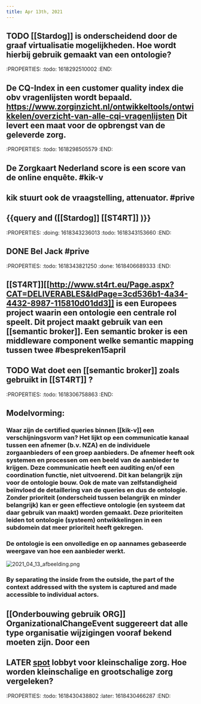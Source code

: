 ```yaml
---
title: Apr 13th, 2021
---
```


## TODO [[Stardog]] is onderscheidend door de graaf virtualisatie mogelijkheden. Hoe wordt hierbij gebruik gemaakt van een ontologie?
:PROPERTIES:
:todo: 1618292510002
:END:
## De CQ-Index in een customer quality index die obv vragenlijsten wordt bepaald. https://www.zorginzicht.nl/ontwikkeltools/ontwikkelen/overzicht-van-alle-cqi-vragenlijsten Dit levert een maat voor de opbrengst van de geleverde zorg.
:PROPERTIES:
:todo: 1618298505579
:END:
## De Zorgkaart Nederland score is een score van de online enquête. #kik-v
## kik stuurt ook de vraagstelling, attenuator. #prive
## {{query and ([[Stardog]] [[ST4RT]] )}}
:PROPERTIES:
:doing: 1618343236013
:todo: 1618343153660
:END:
## DONE Bel Jack #prive
:PROPERTIES:
:todo: 1618343821250
:done: 1618406689333
:END:
## [[ST4RT]][[http://www.st4rt.eu/Page.aspx?CAT=DELIVERABLES&IdPage=3cd536b1-4a34-4432-8987-115810d01dd3]] is een Europees project waarin een ontologie een centrale rol speelt. Dit project maakt gebruik van een [[semantic broker]]. Een semantic broker is een middleware component welke semantic mapping tussen twee  #bespreken15april
## TODO Wat doet een [[semantic broker]] zoals gebruikt in [[ST4RT]] ?
:PROPERTIES:
:todo: 1618306758863
:END:
## Modelvorming:
### Waar zijn de certified queries binnen [[kik-v]] een verschijningsvorm van? Het lijkt op een communicatie kanaal tussen een afnemer (b.v. NZA) en de individuele zorgaanbieders of een groep aanbieders. De afnemer heeft ook systemen en processen om een beeld van de aanbieder te krijgen. Deze communicatie heeft een auditing en/of een coordination functie, niet uitvoerend. Dit kan belangrijk zijn voor de ontologie bouw. Ook de mate van zelfstandigheid beïnvloed de detaillering van de queries en dus de ontologie. Zonder prioriteit (onderscheid tussen belangrijk en minder belangrijk) kan er geen effectieve ontologie (en systeem dat daar gebruik van maakt) worden gemaakt. Deze prioriteiten leiden tot ontologie (systeem) ontwikkelingen in een subdomein dat meer prioriteit heeft gekregen.
### De ontologie is een onvolledige en op aannames gebaseerde weergave van hoe een aanbieder werkt.
![2021_04_13_afbeelding.png](https://cdn.logseq.com/%2F8f1ae382-5f18-4f77-89b5-10a6cfda69c57a39e62c-db6f-449c-8155-24313ea643dc2021_04_13_afbeelding.png?Expires=4771910384&Signature=QJQjdyZ1z4gwc24lplj5AIQ6IViep7kVwndjd5ujVMRRFS7yywTR2MZ6nnHIJXC7EVVAaI-FMwznn3vWRTNxgMXFXfH~o9KF519v4cx2UhfYdcc8L2c~SzmckwuQ53Zrvn~nKvPba01jFW-v7H-c2U8LdLAYwsXjm15YXzhluas8voaolRMsLSiNPKEshHOTxqGiBrAK8Ab-Uuo7GBFWkpop633A5PhZQMi2R6OS~H0x69CaAxP-Meg2GF6~B3E9eCXB28l6LxpFY~tL-ekjg1QnwNwNktN3Hvbxivi4DTDDIy-Rk8~MGeofYTYfEYU~1cUpjXjk2ma2d0QrIrW8cQ__&Key-Pair-Id=APKAJE5CCD6X7MP6PTEA)
### By separating the inside from the outside, the part of the context addressed with the system is captured and made accessible to individual actors.
## [[Onderbouwing gebruik ORG]] OrganizationalChangeEvent suggereert dat alle type organisatie wijzigingen vooraf bekend moeten zijn. Door een
## LATER [spot](https://www.verenigingspot.nl/lid-worden/?utm_source=Google&utm_medium=SEA&utm_campaign=branding&gclid=Cj0KCQjwpdqDBhCSARIsAEUJ0hMOiP_451CD2sYPNjeKCBjsubHKNPXk6YM_sFwXw2CzXvK6bzCqRFQaAlQlEALw_wcB) lobbyt voor kleinschalige zorg. Hoe worden kleinschalige en grootschalige zorg vergeleken?
:PROPERTIES:
:todo: 1618430438802
:later: 1618430466287
:END:
##
